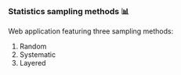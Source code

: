 ### Statistics sampling methods :bar_chart:



Web application featuring three sampling methods:

1. Random
2. Systematic
3. Layered